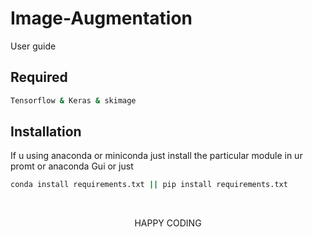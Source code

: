 # Image-Augmentation
User guide

## Required
```bash
Tensorflow & Keras & skimage
```

## Installation
If u using anaconda or miniconda just install the particular module in ur promt or anaconda Gui 
or just
```bash
conda install requirements.txt || pip install requirements.txt
```
<br>
<p align="center">HAPPY CODING</p>